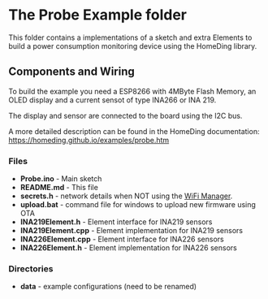 # The Probe Example folder

This folder contains a implementations of a sketch and extra Elements to build a power consumption monitoring device
using the HomeDing library.

## Components and Wiring

To build the example you need a ESP8266 with 4MByte Flash Memory, an OLED display and a current sensot of type INA266 or INA 219.

The display and sensor are connected to the board using the I2C bus.

A more detailed description can be found in the HomeDing documentation:
<https://homeding.github.io/examples/probe.htm>

### Files

-   **Probe.ino** - Main sketch
-   **README.md** - This file
-   **secrets.h** - network details when NOT using the [WiFi Manager](https://homeding.github.io/stepsnewdevice.htm).
-   **upload.bat** - command file for windows to upload new firmware using OTA
-   **INA219Element.h** - Element interface for INA219 sensors 
-   **INA219Element.cpp** - Element implementation for INA219 sensors
-   **INA226Element.cpp** - Element interface for INA226 sensors
-   **INA226Element.h** - Element implementation for INA226 sensors


### Directories

-   **data** - example configurations (need to be renamed)

